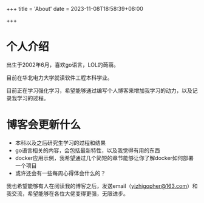 +++
title = 'About'
date = 2023-11-08T18:58:39+08:00

+++

# 个人介绍

出生于2002年6月，喜欢go语言，LOL的蒟蒻。

目前在华北电力大学就读软件工程本科学业。

目前正在学习强化学习，希望能够通过编写个人博客来增加我学习的动力，以及记录我学习的过程。

# 博客会更新什么

- 本科以及之后研究生学习的过程和结果
- go语言相关的内容，会包括最新特性，以及我觉得有用的东西
- docker应用示例，我希望通过几个简短的章节能够让你了解docker如何部署一个项目
- 或许还会有一些每周心得体会什么的？

我也希望能够有人在阅读我的博客之后，发送email（yizhigopher@163.com）和我交流，希望能够在各位大佬变得更强，无限进步。
